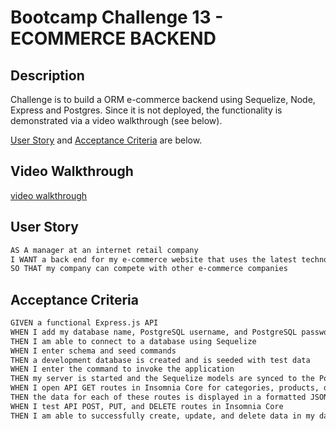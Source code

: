 # Bootcamp Challenge 13 - ECOMMERCE BACKEND

## Description

Challenge is to build a ORM e-commerce backend using Sequelize, Node, Express and Postgres. Since it is not deployed, the functionality is demonstrated via a video walkthrough (see below).

[User Story](#user-story) and [Acceptance Criteria](#acceptance-criteria) are below.

## Video Walkthrough

[video walkthrough](https://drive.google.com/file/d/1MOtLwkQ5RSNnSA-iMvP-0XqNm-5hEae5/view?usp=sharing "link to walkthrough")

## User Story

```md
AS A manager at an internet retail company
I WANT a back end for my e-commerce website that uses the latest technologies
SO THAT my company can compete with other e-commerce companies
```

## Acceptance Criteria

```md
GIVEN a functional Express.js API
WHEN I add my database name, PostgreSQL username, and PostgreSQL password to an environment variable file
THEN I am able to connect to a database using Sequelize
WHEN I enter schema and seed commands
THEN a development database is created and is seeded with test data
WHEN I enter the command to invoke the application
THEN my server is started and the Sequelize models are synced to the PostgreSQL database
WHEN I open API GET routes in Insomnia Core for categories, products, or tags
THEN the data for each of these routes is displayed in a formatted JSON
WHEN I test API POST, PUT, and DELETE routes in Insomnia Core
THEN I am able to successfully create, update, and delete data in my database
```
